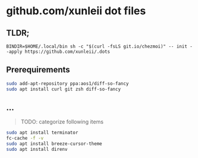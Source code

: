 # github.com/xunleii dot files

## TLDR;

```
BINDIR=$HOME/.local/bin sh -c "$(curl -fsLS git.io/chezmoi)" -- init --apply https://github.com/xunleii/.dots
```

## Prerequirements

```bash
sudo add-apt-repository ppa:aos1/diff-so-fancy
sudo apt install curl git zsh diff-so-fancy
```

## ...
> TODO: categorize following items

```bash
sudo apt install terminator
fc-cache -f -v
sudo apt install breeze-cursor-theme
sudo apt install direnv
```